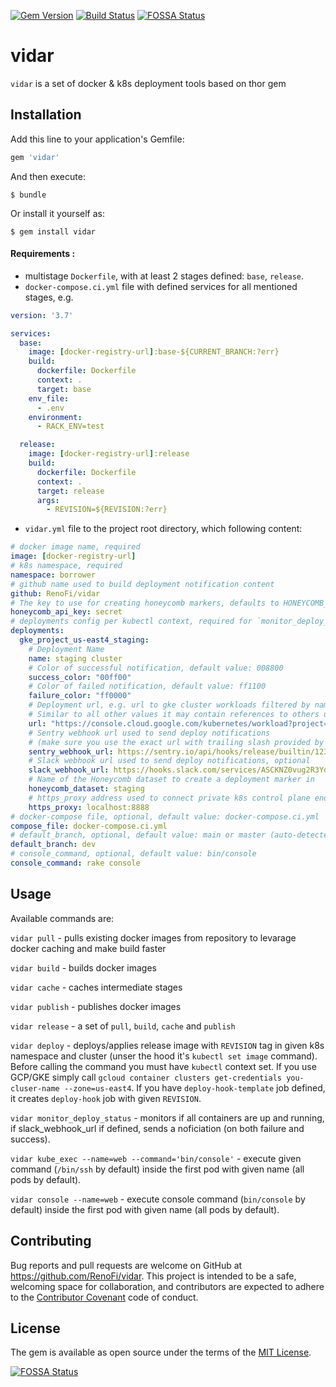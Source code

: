 [![Gem Version](https://badge.fury.io/rb/vidar.svg)](https://rubygems.org/gems/vidar)
[![Build Status](https://github.com/RenoFi/vidar/actions/workflows/ci.yml/badge.svg)](https://github.com/RenoFi/vidar/actions/workflows/ci.yml?query=branch%3Amain)
[![FOSSA Status](https://app.fossa.com/api/projects/git%2Bgithub.com%2FRenoFi%2Fvidar.svg?type=shield)](https://app.fossa.com/projects/git%2Bgithub.com%2FRenoFi%2Fvidar?ref=badge_shield)

# vidar

`vidar` is a set of docker & k8s deployment tools based on thor gem

## Installation

Add this line to your application's Gemfile:

```ruby
gem 'vidar'
```

And then execute:

    $ bundle

Or install it yourself as:

    $ gem install vidar


#### Requirements :

* multistage `Dockerfile`, with at least 2 stages defined: `base`, `release`.
* `docker-compose.ci.yml` file with defined services for all mentioned stages, e.g.

```yml
version: '3.7'

services:
  base:
    image: [docker-registry-url]:base-${CURRENT_BRANCH:?err}
    build:
      dockerfile: Dockerfile
      context: .
      target: base
    env_file:
      - .env
    environment:
      - RACK_ENV=test

  release:
    image: [docker-registry-url]:release
    build:
      dockerfile: Dockerfile
      context: .
      target: release
      args:
        - REVISION=${REVISION:?err}
```

* `vidar.yml` file to the project root directory, which following content:

```yml
# docker image name, required
image: [docker-registry-url]
# k8s namespace, required
namespace: borrower
# github name used to build deployment notification content
github: RenoFi/vidar
# The key to use for creating honeycomb markers, defaults to HONEYCOMB_API_KEY env var
honeycomb_api_key: secret
# deployments config per kubectl context, required for `monitor_deploy_status` command
deployments:
  gke_project_us-east4_staging:
    # Deployment Name
    name: staging cluster
    # Color of successful notification, default value: 008800
    success_color: "00ff00"
    # Color of failed notification, default value: ff1100
    failure_color: "ff0000"
    # Deployment url, e.g. url to gke cluster workloads filtered by namespace
    # Similar to all other values it may contain references to others using mustache-like interpolation.
    url: "https://console.cloud.google.com/kubernetes/workload?project=project&namespace={{namespace}}"
    # Sentry webhook url used to send deploy notifications
    # (make sure you use the exact url with trailing slash provided by sentry), optional
    sentry_webhook_url: https://sentry.io/api/hooks/release/builtin/123/asdf/
    # Slack webhook url used to send deploy notifications, optional
    slack_webhook_url: https://hooks.slack.com/services/ASCKNZ0vug2R3Ydo/ASCKNZ0vug2R3Ydo/ASCKNZ0vug2R3Ydo
    # Name of the Honeycomb dataset to create a deployment marker in
    honeycomb_dataset: staging
    # https_proxy address used to connect private k8s control plane endpoint
    https_proxy: localhost:8888
# docker-compose file, optional, default value: docker-compose.ci.yml
compose_file: docker-compose.ci.yml
# default_branch, optional, default value: main or master (auto-detected from local branches)
default_branch: dev
# console_command, optional, default value: bin/console
console_command: rake console
```

## Usage

Available commands are:

`vidar pull` - pulls existing docker images from repository to levarage docker caching and make build faster

`vidar build` - builds docker images

`vidar cache` - caches intermediate stages

`vidar publish` - publishes docker images

`vidar release` - a set of `pull`, `build`, `cache` and `publish`

`vidar deploy` - deploys/applies release image with `REVISION` tag in given k8s namespace and cluster (unser the hood it's `kubectl set image` command). Before calling the command you must have `kubectl` context set. If you use GCP/GKE simply call `gcloud container clusters get-credentials you-cluser-name --zone=us-east4`. If you have `deploy-hook-template` job defined, it creates `deploy-hook` job with given `REVISION`.

`vidar monitor_deploy_status` - monitors if all containers are up and running, if slack_webhook_url if defined, sends a noficiation (on both failure and success).

`vidar kube_exec --name=web --command='bin/console'` - execute given command (`/bin/ssh` by default) inside the first pod with given name (all pods by default).

`vidar console --name=web` - execute console command (`bin/console` by default) inside the first pod with given name (all pods by default).

## Contributing

Bug reports and pull requests are welcome on GitHub at https://github.com/RenoFi/vidar. This project is intended to be a safe, welcoming space for collaboration, and contributors are expected to adhere to the [Contributor Covenant](http://contributor-covenant.org) code of conduct.

## License

The gem is available as open source under the terms of the [MIT License](https://opensource.org/licenses/MIT).



[![FOSSA Status](https://app.fossa.com/api/projects/git%2Bgithub.com%2FRenoFi%2Fvidar.svg?type=large)](https://app.fossa.com/projects/git%2Bgithub.com%2FRenoFi%2Fvidar?ref=badge_large)